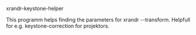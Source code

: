 xrandr-keystone-helper

This programm helps finding the parameters for xrandr --transform.
Helpfull for e.g. keystone-correction for projektors.

